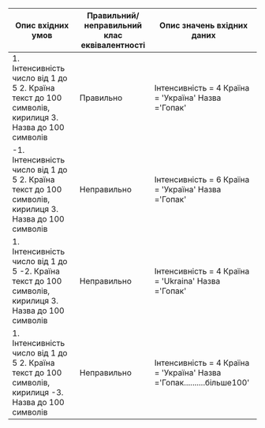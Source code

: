 |Опис вхідних умов | Правильний/неправильний клас еквівалентності|Опис значень вхідних даних|
------------------|---------------------------------------------|--------------------------|
|1. Інтенсивність число від 1 до 5 2. Країна текст до 100 символів, кирилиця 3. Назва до 100 символів | Правильно|Інтенсивність = 4  Країна = 'Україна' Назва ='Гопак'|
|-1. Інтенсивність число від 1 до 5 2. Країна текст до 100 символів, кирилиця 3. Назва до 100 символів | Неправильно|Інтенсивність = 6  Країна = 'Україна' Назва ='Гопак'|
|1. Інтенсивність число від 1 до 5 -2. Країна текст до 100 символів, кирилиця 3. Назва до 100 символів | Неправильно|Інтенсивність = 4  Країна = 'Ukraina' Назва ='Гопак'|
|1. Інтенсивність число від 1 до 5 2. Країна текст до 100 символів, кирилиця -3. Назва до 100 символів | Неправильно|Інтенсивність = 4  Країна = 'Україна' Назва ='Гопак..........більше100'|
